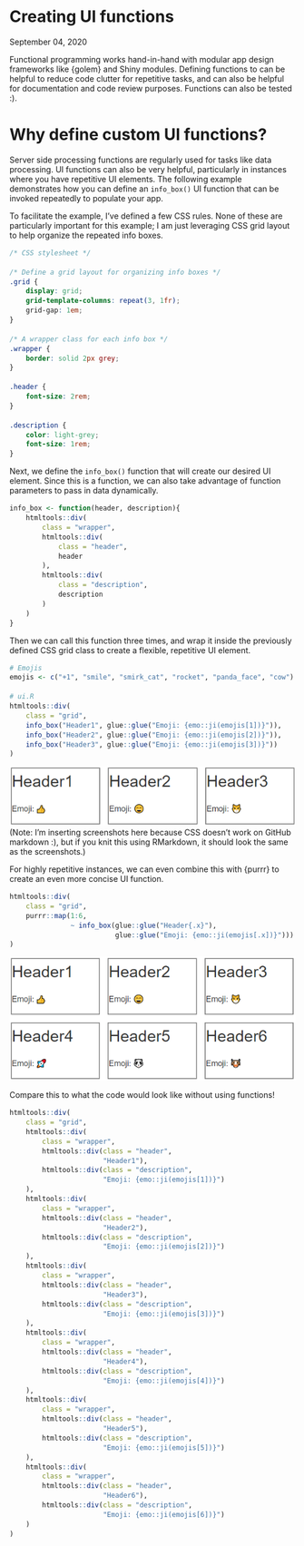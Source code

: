 Creating UI functions
================
September 04, 2020

Functional programming works hand-in-hand with modular app design
frameworks like {golem} and Shiny modules. Defining functions to can be
helpful to reduce code clutter for repetitive tasks, and can also be
helpful for documentation and code review purposes. Functions can also
be tested :).

# Why define custom UI functions?

Server side processing functions are regularly used for tasks like data
processing. UI functions can also be very helpful, particularly in
instances where you have repetitive UI elements. The following example
demonstrates how you can define an `info_box()` UI function that can be
invoked repeatedly to populate your app.

To facilitate the example, I’ve defined a few CSS rules. None of these
are particularly important for this example; I am just leveraging CSS
grid layout to help organize the repeated info boxes.

``` css
/* CSS stylesheet */
    
/* Define a grid layout for organizing info boxes */
.grid {
    display: grid;
    grid-template-columns: repeat(3, 1fr);
    grid-gap: 1em;
}

/* A wrapper class for each info box */
.wrapper {
    border: solid 2px grey;
}

.header {
    font-size: 2rem;
}

.description {
    color: light-grey;
    font-size: 1rem;
}
```

Next, we define the `info_box()` function that will create our desired
UI element. Since this is a function, we can also take advantage of
function parameters to pass in data dynamically.

``` r
info_box <- function(header, description){
    htmltools::div(
        class = "wrapper",
        htmltools::div(
            class = "header",
            header
        ),
        htmltools::div(
            class = "description",
            description
        )
    )
}
```

Then we can call this function three times, and wrap it inside the
previously defined CSS grid class to create a flexible, repetitive UI
element.

``` r
# Emojis
emojis <- c("+1", "smile", "smirk_cat", "rocket", "panda_face", "cow")

# ui.R
htmltools::div(
    class = "grid",
    info_box("Header1", glue::glue("Emoji: {emo::ji(emojis[1])}")),
    info_box("Header2", glue::glue("Emoji: {emo::ji(emojis[2])}")),
    info_box("Header3", glue::glue("Emoji: {emo::ji(emojis[3])}"))
)
```

![](img/three_info_box.PNG) (Note: I’m inserting screenshots here
because CSS doesn’t work on GitHub markdown :), but if you knit this
using RMarkdown, it should look the same as the screenshots.)

For highly repetitive instances, we can even combine this with {purrr}
to create an even more concise UI function.

``` r
htmltools::div(
    class = "grid",
    purrr::map(1:6,
               ~ info_box(glue::glue("Header{.x}"),
                          glue::glue("Emoji: {emo::ji(emojis[.x])}")))
)
```

![](img/six_info_box.PNG)

Compare this to what the code would look like without using functions\!

``` r
htmltools::div(
    class = "grid",
    htmltools::div(
        class = "wrapper",
        htmltools::div(class = "header",
                       "Header1"),
        htmltools::div(class = "description",
                       "Emoji: {emo::ji(emojis[1])}")
    ),
    htmltools::div(
        class = "wrapper",
        htmltools::div(class = "header",
                       "Header2"),
        htmltools::div(class = "description",
                       "Emoji: {emo::ji(emojis[2])}")
    ),
    htmltools::div(
        class = "wrapper",
        htmltools::div(class = "header",
                       "Header3"),
        htmltools::div(class = "description",
                       "Emoji: {emo::ji(emojis[3])}")
    ),
    htmltools::div(
        class = "wrapper",
        htmltools::div(class = "header",
                       "Header4"),
        htmltools::div(class = "description",
                       "Emoji: {emo::ji(emojis[4])}")
    ),
    htmltools::div(
        class = "wrapper",
        htmltools::div(class = "header",
                       "Header5"),
        htmltools::div(class = "description",
                       "Emoji: {emo::ji(emojis[5])}")
    ),
    htmltools::div(
        class = "wrapper",
        htmltools::div(class = "header",
                       "Header6"),
        htmltools::div(class = "description",
                       "Emoji: {emo::ji(emojis[6])}")
    )
)
```

